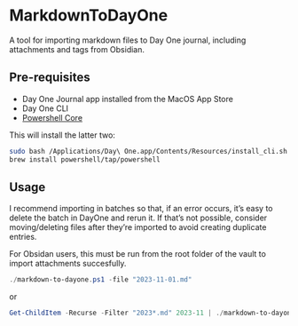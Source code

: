 # MarkdownToDayOne
A tool for importing markdown files to Day One journal, including attachments and tags from Obsidian.

## Pre-requisites
- Day One Journal app installed from the MacOS App Store
- Day One CLI
- [Powershell Core](https://learn.microsoft.com/en-us/powershell/scripting/install/installing-powershell-on-macos?view=powershell-7.4#install-the-latest-stable-release-of-powershell)

This will install the latter two:

```bash
sudo bash /Applications/Day\ One.app/Contents/Resources/install_cli.sh
brew install powershell/tap/powershell

```

## Usage

I recommend importing in batches so that, if an error occurs, it’s easy to delete the batch in DayOne and rerun it. If that’s not possible, consider moving/deleting files after they’re imported to avoid creating duplicate entries.

For Obsidan users, this must be run from the root folder of the vault to import attachments succesfully.

```ps1
./markdown-to-dayone.ps1 -file "2023-11-01.md"
```

or


```ps1
Get-ChildItem -Recurse -Filter "2023*.md" 2023-11 | ./markdown-to-dayone.ps1
```